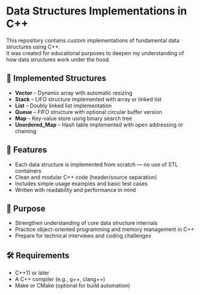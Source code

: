 # Data Structures Implementations in C++

This repository contains custom implementations of fundamental data structures using C++.  
It was created for educational purposes to deepen my understanding of how data structures work under the hood.

## 📂 Implemented Structures

- **Vector** – Dynamic array with automatic resizing  
- **Stack** – LIFO structure implemented with array or linked list  
- **List** – Doubly linked list implementation  
- **Queue** – FIFO structure with optional circular buffer version  
- **Map** – Key-value store using binary search tree  
- **Unordered_Map** – Hash table implemented with open addressing or chaining

## 🔧 Features

- Each data structure is implemented from scratch — no use of STL containers  
- Clean and modular C++ code (header/source separation)  
- Includes simple usage examples and basic test cases  
- Written with readability and performance in mind

## 📌 Purpose

- Strengthen understanding of core data structure internals  
- Practice object-oriented programming and memory management in C++  
- Prepare for technical interviews and coding challenges

## 🛠️ Requirements

- C++11 or later
- A C++ compiler (e.g., g++, clang++)
- Make or CMake (optional for build automation)
